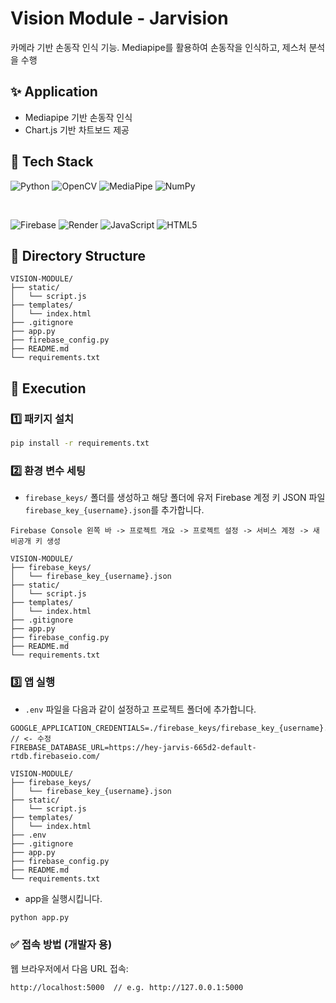 # Vision Module - Jarvision
카메라 기반 손동작 인식 기능. Mediapipe를 활용하여 손동작을 인식하고, 제스처 분석을 수행

## ✨ Application
- Mediapipe 기반 손동작 인식
- Chart.js 기반 차트보드 제공

## 🔧 Tech Stack

![Python](https://img.shields.io/badge/Python-3776AB?style=for-the-badge&logo=python&logoColor=white)
![OpenCV](https://img.shields.io/badge/OpenCV-5C3EE8?style=for-the-badge&logo=opencv&logoColor=white)
![MediaPipe](https://img.shields.io/badge/MediaPipe-FE6F61?style=for-the-badge&logo=google&logoColor=white)
![NumPy](https://img.shields.io/badge/NumPy-013243?style=for-the-badge&logo=numpy&logoColor=white)

<br>

![Firebase](https://img.shields.io/badge/Firebase-FFCA28?style=for-the-badge&logo=firebase&logoColor=black)
![Render](https://img.shields.io/badge/Render-46E3B7?style=for-the-badge&logo=render&logoColor=white)
![JavaScript](https://img.shields.io/badge/JavaScript-F7DF1E?style=for-the-badge&logo=javascript&logoColor=black)
![HTML5](https://img.shields.io/badge/HTML5-E34F26?style=for-the-badge&logo=html5&logoColor=white)

## 📁 Directory Structure
```plaintext
VISION-MODULE/
├── static/
│   └── script.js
├── templates/
│   └── index.html
├── .gitignore
├── app.py
├── firebase_config.py
├── README.md
└── requirements.txt
```

## 🚀 Execution

### 1️⃣ 패키지 설치

```bash
pip install -r requirements.txt
```

### 2️⃣ 환경 변수 세팅

- `firebase_keys/` 폴더를 생성하고 해당 폴더에 유저 Firebase 계정 키 JSON 파일 `firebase_key_{username}.json`를 추가합니다.
```plaintext
Firebase Console 왼쪽 바 -> 프로젝트 개요 -> 프로젝트 설정 -> 서비스 계정 -> 새 비공개 키 생성
```

```plaintext
VISION-MODULE/
├── firebase_keys/
│   └── firebase_key_{username}.json
├── static/
│   └── script.js
├── templates/
│   └── index.html
├── .gitignore
├── app.py
├── firebase_config.py
├── README.md
└── requirements.txt
```

### 3️⃣ 앱 실행

- `.env` 파일을 다음과 같이 설정하고 프로젝트 폴더에 추가합니다.
```env
GOOGLE_APPLICATION_CREDENTIALS=./firebase_keys/firebase_key_{username}.json // <- 수정
FIREBASE_DATABASE_URL=https://hey-jarvis-665d2-default-rtdb.firebaseio.com/
```

```plaintext
VISION-MODULE/
├── firebase_keys/
│   └── firebase_key_{username}.json
├── static/
│   └── script.js
├── templates/
│   └── index.html
├── .env
├── .gitignore
├── app.py
├── firebase_config.py
├── README.md
└── requirements.txt
```

- app을 실행시킵니다.
```bash
python app.py
```

### ✅ 접속 방법 (개발자 용)

웹 브라우저에서 다음 URL 접속:
```bash
http://localhost:5000  // e.g. http://127.0.0.1:5000
```
